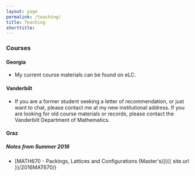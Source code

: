 ```yaml
---
layout: page
permalink: /teaching/
title: Teaching
shorttitle:
---
```


### Courses

#### Georgia

* My current course materials can be found on eLC.

#### Vanderbilt 

* If you are a former student seeking a letter of recommendation, or just want to chat, please contact me at my new institutional address.  If you are looking for old course materials or records, please contact the Vanderbilt Department of Mathematics.

#### Graz 

##### Notes from Summer 2016
* [MATH670 - Packings, Lattices and Configurations (Master's)]({{ site.url }}/2016MAT670/)
